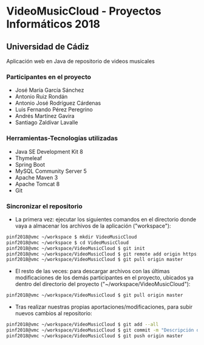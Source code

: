 # VideoMusicCloud - Proyectos Informáticos 2018
## Universidad de Cádiz

Aplicación web en Java de repositorio de videos musicales


### Participantes en el proyecto

- José María García Sánchez
- Antonio Ruiz Rondán
- Antonio José Rodríguez Cárdenas
- Luis Fernando Pérez Peregrino
- Andrés Martínez Gavira
- Santiago Zaldívar Lavalle


### Herramientas-Tecnologías utilizadas

- Java SE Development Kit 8
- Thymeleaf
- Spring Boot
- MySQL Community Server 5
- Apache Maven 3
- Apache Tomcat 8
- Git


### Sincronizar el repositorio

- La primera vez: ejecutar los siguientes comandos en el directorio donde vaya a almacenar los archivos de la aplicación ("workspace"):

```sh
pinf2018@vmc ~/workspace $ mkdir VideoMusicCloud
pinf2018@vmc ~/workspace $ cd VideoMusicCloud
pinf2018@vmc ~/workspace/VideoMusicCloud $ git init
pinf2018@vmc ~/workspace/VideoMusicCloud $ git remote add origin https://github.com/toninoes/VideoMusicCloud.git
pinf2018@vmc ~/workspace/VideoMusicCloud $ git pull origin master
```

- El resto de las veces: para descargar archivos con las últimas modificaciones de los demás participantes en el proyecto, ubicados ya dentro del directorio del proyecto ("~/workspace/VideoMusicCloud"):

```sh
pinf2018@vmc ~/workspace/VideoMusicCloud $ git pull origin master
```

- Tras realizar nuestras propias aportaciones/modificaciones, para subir nuevos cambios al repositorio:

```sh
pinf2018@vmc ~/workspace/VideoMusicCloud $ git add --all
pinf2018@vmc ~/workspace/VideoMusicCloud $ git commit -m "Descripción de nuestras aportaciones/modificaciones en el proyecto"
pinf2018@vmc ~/workspace/VideoMusicCloud $ git push origin master
```